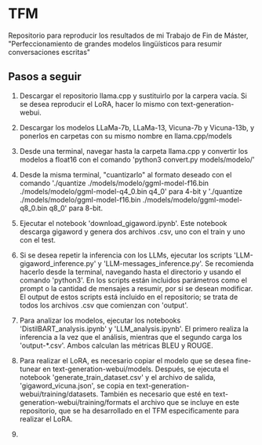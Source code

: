 # TFM
Repositorio para reproducir los resultados de mi Trabajo de Fin de Máster, "Perfeccionamiento de grandes modelos lingüísticos para resumir conversaciones escritas"

## Pasos a seguir

1. Descargar el repositorio llama.cpp y sustituirlo por la carpera vacía. Si se desea reproducir el LoRA, hacer lo mismo con text-generation-webui.

2. Descargar los modelos LLaMa-7b, LLaMa-13, Vicuna-7b y Vicuna-13b, y ponerlos en carpetas con su mismo nombre en llama.cpp/models

3. Desde una terminal, navegar hasta la carpeta llama.cpp y convertir los modelos a float16 con el comando 'python3 convert.py models/modelo/'

4. Desde la misma terminal, "cuantizarlo" al formato deseado con el comando './quantize ./models/modelo/ggml-model-f16.bin ./models/modelo/ggml-model-q4_0.bin q4_0' para 4-bit y './quantize ./models/modelo/ggml-model-f16.bin ./models/modelo/ggml-model-q8_0.bin q8_0' para 8-bit.

5. Ejecutar el notebook 'download_gigaword.ipynb'. Este notebook descarga gigaword y genera dos archivos .csv, uno con el train y uno con el test.

6. Si se desea repetir la inferencia con los LLMs, ejecutar los scripts 'LLM-gigaword_inference.py' y 'LLM-messages_inference.py'. Se recomienda hacerlo desde la terminal, navegando hasta el directorio y usando el comando 'python3'. En los scripts están incluidos parámetros como el prompt o la cantidad de mensajes a resumir, por si se desean modificar. El output de estos scripts está incluido en el repositorio; se trata de todos los archivos .csv que comienzan con 'output'.

7. Para analizar los modelos, ejecutar los notebooks 'DistilBART_analysis.ipynb' y 'LLM_analysis.ipynb'. El primero realiza la inferencia a la vez que el análisis, mientras que el segundo carga los 'output-*.csv'. Ambos calculan las métricas BLEU y ROUGE.

8. Para realizar el LoRA, es necesario copiar el modelo que se desea fine-tunear en text-generation-webui/models. Después, se ejecuta el notebook 'generate_train_dataset.csv' y el archivo de salida, 'gigaword_vicuna.json', se copia en text-generation-webui/training/datasets. También es necesario que esté en text-generation-webui/training/formats el archivo que se incluye en este repositorio, que se ha desarrollado en el TFM especificamente para realizar el LoRA.

9. 

